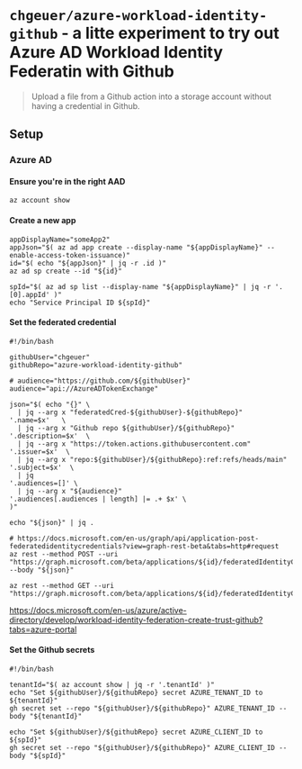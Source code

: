 # `chgeuer/azure-workload-identity-github` - a litte experiment to try out Azure AD Workload Identity Federatin with Github

> Upload a file from a Github action into a storage account without having a credential in Github.

## Setup

### Azure AD

#### Ensure you're in the right AAD

```shell
az account show
```

#### Create a new app

```shell
appDisplayName="someApp2"
appJson="$( az ad app create --display-name "${appDisplayName}" --enable-access-token-issuance)"
id="$( echo "${appJson}" | jq -r .id )"
az ad sp create --id "${id}"

spId="$( az ad sp list --display-name "${appDisplayName}" | jq -r '.[0].appId' )"
echo "Service Principal ID ${spId}"
```

#### Set the federated credential

```shell
#!/bin/bash

githubUser="chgeuer"
githubRepo="azure-workload-identity-github"

# audience="https://github.com/${githubUser}"
audience="api://AzureADTokenExchange"

json="$( echo "{}" \
  | jq --arg x "federatedCred-${githubUser}-${githubRepo}"            '.name=$x'   \
  | jq --arg x "Github repo ${githubUser}/${githubRepo}"              '.description=$x'  \
  | jq --arg x "https://token.actions.githubusercontent.com"          '.issuer=$x'  \
  | jq --arg x "repo:${githubUser}/${githubRepo}:ref:refs/heads/main" '.subject=$x'  \
  | jq                                                                '.audiences=[]' \
  | jq --arg x "${audience}"                                          '.audiences[.audiences | length] |= .+ $x' \
)"

echo "${json}" | jq .

# https://docs.microsoft.com/en-us/graph/api/application-post-federatedidentitycredentials?view=graph-rest-beta&tabs=http#request
az rest --method POST --uri "https://graph.microsoft.com/beta/applications/${id}/federatedIdentityCredentials/" --body "${json}"

az rest --method GET --uri "https://graph.microsoft.com/beta/applications/${id}/federatedIdentityCredentials/"
```

https://docs.microsoft.com/en-us/azure/active-directory/develop/workload-identity-federation-create-trust-github?tabs=azure-portal


#### Set the Github secrets

```shell
#!/bin/bash

tenantId="$( az account show | jq -r '.tenantId' )"
echo "Set ${githubUser}/${githubRepo} secret AZURE_TENANT_ID to ${tenantId}"
gh secret set --repo "${githubUser}/${githubRepo}" AZURE_TENANT_ID --body "${tenantId}"

echo "Set ${githubUser}/${githubRepo} secret AZURE_CLIENT_ID to ${spId}"
gh secret set --repo "${githubUser}/${githubRepo}" AZURE_CLIENT_ID --body "${spId}"
```
